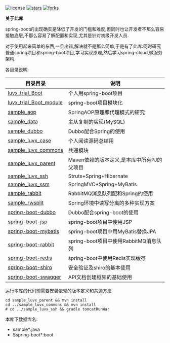 ![license](https://img.shields.io/packagist/l/doctrine/orm.svg)
[![stars](https://img.shields.io/github/stars/luvx21/luvx_trial.svg?style=flat&label=Star)](https://github.com/luvx21/luvx_trial/stargazers)
[![forks](https://img.shields.io/github/forks/luvx21/luvx_trial.svg?style=flat&label=Fork)](https://github.com/luvx21/luvx_trial/fork)

**关于此库**

spring-boot的出现确实是降低了开发的门槛和难度,但同时也让开发者不那么容易接触底层,不那么容易了解配置和实现,尤其是针对初级开发人员.

对于使用起来简单的东西,一旦出错,解决就不是那么简单,于是有了此库:同时研究普通spring项目和spring-boot项目,学习实现原理,然后学习spring-cloud,微服务架构.


各目录说明:

| 目录目录                                           | 说明                                       |
| -------------------------------------------------- | ------------------------------------------ |
| [luvx_trial_Boot](./luvx_trial_Boot)               | 个人用spring-boot项目                      |
| [luvx_trial_Boot_module](./luvx_trial_Boot_module) | spring-boot项目模块化                      |
| [sample_aop](./sample_aop)                         | SpringAOP原理即代理模式的研究              |
| [sample_data](./sample_data)                       | 主从复制的实现(MySQL)                      |
| [sample_dubbo](./sample_dubbo)                     | Dubbo配合Spring的使用                      |
| [sample_luvx_case](./sample_luvx_case)             | 个人阅读源码总结用                         |
| [sample_luvx_commons](./sample_luvx_commons)       | 共通模块                                   |
| [sample_luvx_parent](./sample_luvx_parent)         | Maven依赖的版本定义,是本库中所有PJ的父项目 |
| [sample_luvx_ssh](./sample_luvx_ssh)               | Struts+Spring+Hibernate                    |
| [sample_luvx_ssm](./sample_luvx_ssm)               | SpringMVC+Spring+MyBatis                   |
| [sample_rabbit](./sample_rabbit)                   | RabbitMQ消息队列配和Spring的使用           |
| [sample_rwsplit](./sample_rwsplit)                 | Spring环境中读写分离的多种实现方案         |
| [spring-boot-dubbo](./spring-boot-dubbo)           | Dubbo配合spring-boot的使用                 |
| [spring-boot-jsp](./spring-boot-jsp)               | spring-boot项目中使用JSP                   |
| [spring-boot-mybatis](./spring-boot-mybatis)       | spring-boot项目中用MyBatis替换JPA          |
| [spring-boot-rabbit](./spring-boot-rabbit)         | spring-boot项目中使用RabbitMQ消息队列      |
| [spring-boot-redis](./spring-boot-redis)           | spring-boot中使用Redis实现缓存             |
| [spring-boot-shiro](./spring-boot-shiro)           | 安全验证及shiro的基本使用                  |
| [spring-boot-swagger](./spring-boot-swagger)       | API文档创建框架的基础使用                  |



运行本库的代码前需要安装依赖的版本定义和共通方法

```Shell
cd sample_luvx_parent && mvn install
cd ../sample_luvx_commons && mvn install
# cd ../sample_luvx_ssh && gradle tomcatRunWar
```

本库下数据库名:
* sample*:java
* Sspring-boot*:boot
